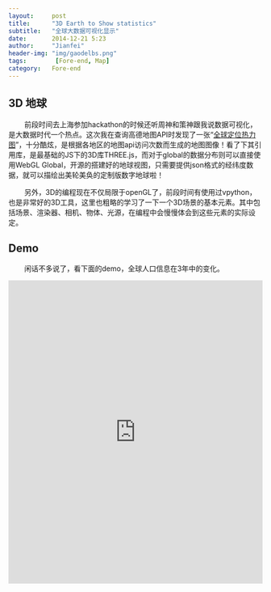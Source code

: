 ```yaml
---
layout:     post
title:      "3D Earth to Show statistics"
subtitle:   "全球大数据可视化显示"
date:       2014-12-21 5:23
author:     "Jianfei"
header-img: "img/gaodelbs.png"
tags:        [Fore-end, Map]
category:   Fore-end
---
```


<h2 class="section-heading">3D 地球</h2>
<p>&nbsp;&nbsp;&nbsp;&nbsp;&nbsp;&nbsp;&nbsp;&nbsp;前段时间去上海参加hackathon的时候还听周神和策神跟我说数据可视化，是大数据时代一个热点。这次我在查询高德地图API时发现了一张“<a href="http://lbs.amap.com/gps/">全球定位热力图</a>”，十分酷炫，是根据各地区的地图api访问次数而生成的地图图像！看了下其引用库，是最基础的JS下的3D库THREE.js，而对于global的数据分布则可以直接使用WebGL Global，开源的搭建好的地球视图，只需要提供json格式的经纬度数据，就可以描绘出美轮美奂的定制版数字地球啦！</p>

<p>&nbsp;&nbsp;&nbsp;&nbsp;&nbsp;&nbsp;&nbsp;&nbsp;另外，3D的编程现在不仅局限于openGL了，前段时间有使用过vpython，也是非常好的3D工具，这里也粗略的学习了一下一个3D场景的基本元素。其中包括场景、渲染器、相机、物体、光源，在编程中会慢慢体会到这些元素的实际设定。</p>

<h2 class="section-heading">Demo</h2>
<p>&nbsp;&nbsp;&nbsp;&nbsp;&nbsp;&nbsp;&nbsp;&nbsp;闲话不多说了，看下面的demo，全球人口信息在3年中的变化。</p>

<iframe frameborder="0" marginheight="0" marginwidth="0" border="0" scrolling="no" height="600px" width="100%" src="http://127.0.0.1:4000/globe/"></iframe>

